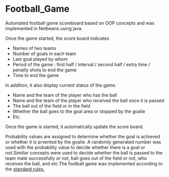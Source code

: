 # Football_Game
Automated football game scoreboard based on OOP concepts and was implemented in Netbeans using java.

Once the game started, the score board indicates
- Names of two teams
- Number of goals in each team
- Last goal played by whom
- Period of the game : first half / interval / second half / extra time / penalty
  shots to end the game
- Time to end the game

In addition, it also display current status of the game.
- Name and the team of the player who has the ball
- Name and the team of the player who received the ball once it is passed 
- The ball out of the field or in the field
- Whether the ball goes to the goal area or stopped by the goalie
- Etc.

 Once the game is started, it automatically update the score board.
 
Probability values are assigned to determine whether the goal is achieved or whether it is prvented by the goalie. A randomly generated number was used with the probability value to decide whether there is a goal or not.Similiar concepts were used to decide whether the ball is passed to the team mate successfully or not, ball goes out of the field or not, who receives the ball, and etc.The football game was implemented according to the [standard rules.](https://www.rulesofsport.com/sports/football.html)
